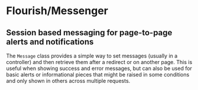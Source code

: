 # Flourish/Messenger
## Session based messaging for page-to-page alerts and notifications

The `Message` class provides a simple way to set messages (usually in a controller) and then retrieve them after a redirect or on another page.  This is useful when showing success and error messages, but can also be used for basic alerts or informational pieces that might be raised in some conditions and only shown in others across multiple requests.
